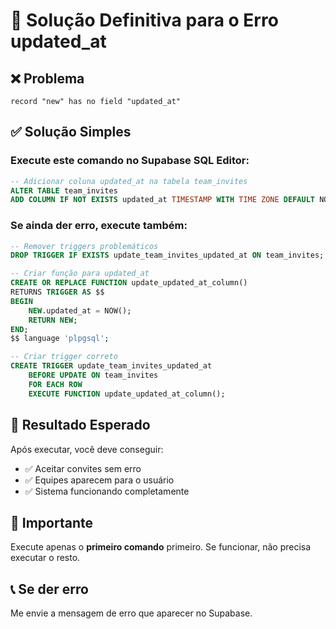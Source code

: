 # 🔧 Solução Definitiva para o Erro updated_at

## ❌ **Problema**
```
record "new" has no field "updated_at"
```

## ✅ **Solução Simples**

### **Execute este comando no Supabase SQL Editor:**

```sql
-- Adicionar coluna updated_at na tabela team_invites
ALTER TABLE team_invites 
ADD COLUMN IF NOT EXISTS updated_at TIMESTAMP WITH TIME ZONE DEFAULT NOW();
```

### **Se ainda der erro, execute também:**

```sql
-- Remover triggers problemáticos
DROP TRIGGER IF EXISTS update_team_invites_updated_at ON team_invites;

-- Criar função para updated_at
CREATE OR REPLACE FUNCTION update_updated_at_column()
RETURNS TRIGGER AS $$
BEGIN
    NEW.updated_at = NOW();
    RETURN NEW;
END;
$$ language 'plpgsql';

-- Criar trigger correto
CREATE TRIGGER update_team_invites_updated_at
    BEFORE UPDATE ON team_invites
    FOR EACH ROW
    EXECUTE FUNCTION update_updated_at_column();
```

## 🎯 **Resultado Esperado**
Após executar, você deve conseguir:
- ✅ Aceitar convites sem erro
- ✅ Equipes aparecem para o usuário
- ✅ Sistema funcionando completamente

## 🚨 **Importante**
Execute apenas o **primeiro comando** primeiro. Se funcionar, não precisa executar o resto.

## 📞 **Se der erro**
Me envie a mensagem de erro que aparecer no Supabase.
